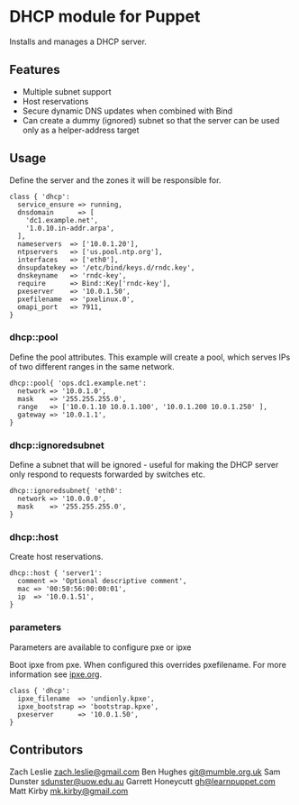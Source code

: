 # DHCP module for Puppet
Installs and manages a DHCP server.

## Features
* Multiple subnet support
* Host reservations
* Secure dynamic DNS updates when combined with Bind
* Can create a dummy (ignored) subnet so that the server can be used only as a helper-address target

## Usage
Define the server and the zones it will be responsible for.

    class { 'dhcp':
      service_ensure => running,
      dnsdomain      => [
        'dc1.example.net',
        '1.0.10.in-addr.arpa',
      ],
      nameservers  => ['10.0.1.20'],
      ntpservers   => ['us.pool.ntp.org'],
      interfaces   => ['eth0'],
      dnsupdatekey => '/etc/bind/keys.d/rndc.key',
      dnskeyname   => 'rndc-key',
      require      => Bind::Key['rndc-key'],
      pxeserver    => '10.0.1.50',
      pxefilename  => 'pxelinux.0',
      omapi_port   => 7911,
    }

### dhcp::pool
Define the pool attributes. This example will create a pool, which serves IPs of two different ranges in the same network.

    dhcp::pool{ 'ops.dc1.example.net':
      network => '10.0.1.0',
      mask    => '255.255.255.0',
      range   => ['10.0.1.10 10.0.1.100', '10.0.1.200 10.0.1.250' ],
      gateway => '10.0.1.1',
    }

### dhcp::ignoredsubnet
Define a subnet that will be ignored - useful for making the DHCP server only respond to
requests forwarded by switches etc.

    dhcp::ignoredsubnet{ 'eth0':
      network => '10.0.0.0',
      mask    => '255.255.255.0',
    }


### dhcp::host
Create host reservations.

    dhcp::host { 'server1':
      comment => 'Optional descriptive comment',
      mac => '00:50:56:00:00:01',
      ip  => '10.0.1.51',
    }

### parameters
Parameters are available to configure pxe or ipxe

Boot ipxe from pxe. When configured this overrides pxefilename.
For more information see [ipxe.org](http://ipxe.org/howto/chainloading).

    class { 'dhcp':
      ipxe_filename  => 'undionly.kpxe',
      ipxe_bootstrap => 'bootstrap.kpxe',
      pxeserver      => '10.0.1.50',
    }

## Contributors
Zach Leslie <zach.leslie@gmail.com>
Ben Hughes <git@mumble.org.uk>
Sam Dunster <sdunster@uow.edu.au>
Garrett Honeycutt <gh@learnpuppet.com>
Matt Kirby <mk.kirby@gmail.com>
